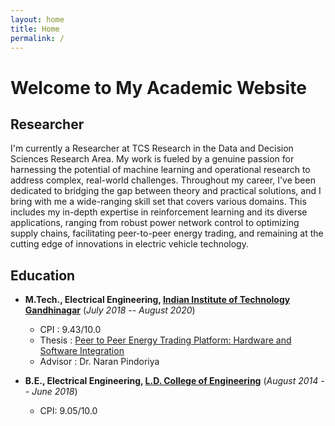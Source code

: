 ```yaml
---
layout: home
title: Home
permalink: /
---
```


# Welcome to My Academic Website

## Researcher
I'm currently a Researcher at TCS Research in the Data and Decision Sciences Research Area. My work is fueled by a genuine passion for harnessing the potential of machine learning and operational research to address complex, real-world challenges. Throughout my career, I've been dedicated to bridging the gap between theory and practical solutions, and I bring with me a wide-ranging skill set that covers various domains. This includes my in-depth expertise in reinforcement learning and its diverse applications, ranging from robust power network control to optimizing supply chains, facilitating peer-to-peer energy trading, and remaining at the cutting edge of innovations in electric vehicle technology. 

## Education

- **M.Tech., Electrical Engineering, [Indian Institute of Technology Gandhinagar](https://iitgn.ac.in/)** (_July 2018 -- August 2020_)
    - CPI     : <!--[9.43/10.0](files/MTech_Transcript.pdf)--> 9.43/10.0
    - Thesis  : [Peer to Peer Energy Trading Platform: Hardware and Software Integration](/files/Mtech_Thesis_Anandsingh_Chauhan.pdf)
    - Advisor : <!--[Dr. Naran Pindoriya](https://naran.people.iitgn.ac.in/)--> Dr. Naran Pindoriya

- **B.E., Electrical Engineering, [L.D. College of Engineering](https://ldce.ac.in/)** (_August 2014 -- June 2018_)
  - CPI: 9.05/10.0

